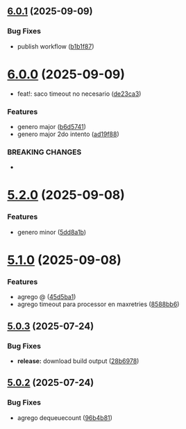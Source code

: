 ## [6.0.1](https://github.com/Parsimotion/notification-processor/compare/v6.0.0...v6.0.1) (2025-09-09)


### Bug Fixes

* publish workflow ([b1b1f87](https://github.com/Parsimotion/notification-processor/commit/b1b1f87cfe674fc521d63fb71c33ba0b27469862))

# [6.0.0](https://github.com/Parsimotion/notification-processor/compare/v5.2.0...v6.0.0) (2025-09-09)


* feat!: saco timeout no necesario ([de23ca3](https://github.com/Parsimotion/notification-processor/commit/de23ca32091fcf59944ec6ed5f7a49fa1b8ba981))


### Features

* genero major ([b6d5741](https://github.com/Parsimotion/notification-processor/commit/b6d5741e4dc9428376f464527ebe1b3a2f5df75c))
* genero major 2do intento ([ad19f88](https://github.com/Parsimotion/notification-processor/commit/ad19f88dfcaf4af2571af4d477bec7489121fa2f))


### BREAKING CHANGES

*

# [5.2.0](https://github.com/Parsimotion/notification-processor/compare/v5.1.0...v5.2.0) (2025-09-08)


### Features

* genero minor ([5dd8a1b](https://github.com/Parsimotion/notification-processor/commit/5dd8a1b030f6d9577cfc879181963c94ac14dc2e))

# [5.1.0](https://github.com/Parsimotion/notification-processor/compare/v5.0.3...v5.1.0) (2025-09-08)


### Features

* agrego @ ([45d5ba1](https://github.com/Parsimotion/notification-processor/commit/45d5ba148a55a3d58655ac55daae48c08a9c6ff8))
* agrego timeout para processor en maxretries ([8588bb6](https://github.com/Parsimotion/notification-processor/commit/8588bb60e1adec72a9447f838700ef0535d1daf2))

## [5.0.3](https://github.com/Parsimotion/notification-processor/compare/v5.0.2...v5.0.3) (2025-07-24)


### Bug Fixes

* **release:** download build output ([28b6978](https://github.com/Parsimotion/notification-processor/commit/28b69781cef0bbc5983e15d5c184b214f5df6824))

## [5.0.2](https://github.com/Parsimotion/notification-processor/compare/v5.0.1...v5.0.2) (2025-07-24)


### Bug Fixes

* agrego dequeuecount ([96b4b81](https://github.com/Parsimotion/notification-processor/commit/96b4b81797993a2a395a99cc38d8952976fef85f))
